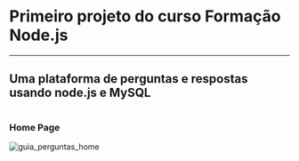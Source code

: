 <h1>Primeiro projeto do curso Formação Node.js</h1>
<hr>
<h2>Uma plataforma de perguntas e respostas usando node.js e MySQL</h2>

# <h3>Home Page</h3>
![guia_perguntas_home](https://user-images.githubusercontent.com/70342776/100653660-800cdd80-3327-11eb-9b2c-4bbc9dfff5e2.PNG)
